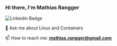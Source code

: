 ### Hi there, I'm Mathias Rangger

![Linkedin Badge](https://img.shields.io/badge/LinkedIn-2867b2?style=flat-square&logo=Linkedin&logoColor=white&link=https://www.linkedin.com/in/mathiasrangger/)

💬 Ask me about Linux and Containers

📫 How to reach me: **mathias.rangger@gmail.com**
<!--
**mrangger/mrangger** is a ✨ _special_ ✨ repository because its `README.md` (this file) appears on your GitHub profile.

Here are some ideas to get you started:

- 🔭 I’m currently working on ...
- 🌱 I’m currently learning ...
- 👯 I’m looking to collaborate on ...
- 🤔 I’m looking for help with ...
- 💬 Ask me about Linux and Containers
- 📫 How to reach me: **mathias.rangger@gmail.com**
- 😄 Pronouns: ...
- ⚡ Fun fact: ...
-->

